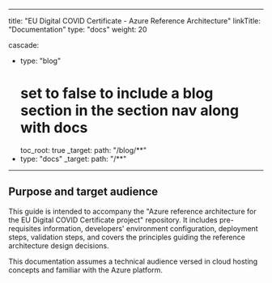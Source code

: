 
---
title: "EU Digital COVID Certificate - Azure Reference Architecture"
linkTitle: "Documentation"
type: "docs"
weight: 20

cascade:
- type: "blog"
  # set to false to include a blog section in the section nav along with docs
  toc_root: true
  _target:
    path: "/blog/**"
- type: "docs"
  _target:
    path: "/**"
---

## Purpose and target audience
This guide is intended to accompany the "Azure reference architecture for the EU Digital COVID Certificate project" repository. It includes pre-requisites information, developers' environment configuration, deployment steps, validation steps, and covers the principles guiding the reference architecture design decisions.

This documentation assumes a technical audience versed in cloud hosting concepts and familiar with the Azure platform.




